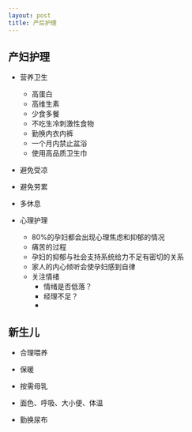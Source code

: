 ```yaml
---
layout: post
title: 产后护理
---
```


## 产妇护理

- 营养卫生
  - 高蛋白
  - 高维生素
  - 少食多餐
  - 不吃生冷刺激性食物
  - 勤换内衣内裤
  - 一个月内禁止盆浴
  - 使用高品质卫生巾

- 避免受凉
- 避免劳累
- 多休息
- 心理护理
  - 80%的孕妇都会出现心理焦虑和抑郁的情况
  - 痛苦的过程
  - 孕妇的抑郁与社会支持系统给力不足有密切的关系
  - 家人的内心倾听会使孕妇感到自律
  - 关注情绪
    - 情绪是否低落？
    - 经理不足？
    - 

## 新生儿

- 合理喂养

- 保暖

- 按需母乳

- 面色、呼吸、大小便、体温

- 勤换尿布

  
